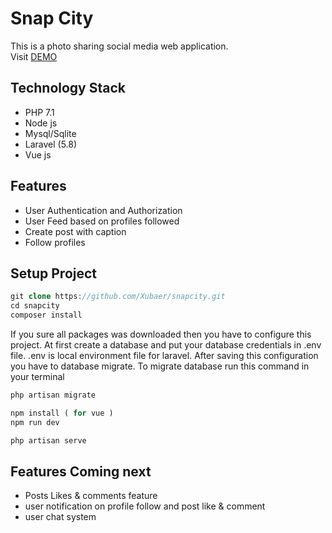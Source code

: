 # Snap City
This is a photo sharing social media web application.<br>
Visit [DEMO](http://quiet-waters-12647.herokuapp.com)

## Technology Stack
- PHP 7.1
- Node js
- Mysql/Sqlite
- Laravel (5.8)
- Vue js

## Features
- User Authentication and Authorization
- User Feed based on profiles followed
- Create post with caption
- Follow profiles

## Setup Project
```PHP
git clone https://github.com/Xubaer/snapcity.git
cd snapcity
composer install
```
If you sure all packages was downloaded then you have to configure this project. At first create a database and put your database credentials in .env file. .env is local environment file for laravel. After saving this configuration you have to database migrate. To migrate database run this command in your terminal
```PHP
php artisan migrate

npm install ( for vue )
npm run dev

php artisan serve
```

## Features Coming next
- Posts Likes & comments feature
- user notification on profile follow and post like & comment
- user chat system